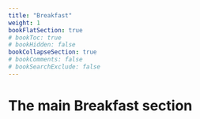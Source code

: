 ```yaml
---
title: "Breakfast"
weight: 1
bookFlatSection: true
# bookToc: true
# bookHidden: false
bookCollapseSection: true
# bookComments: false
# bookSearchExclude: false
---
```

# The main Breakfast section